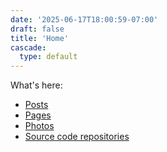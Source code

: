 ```yaml
---
date: '2025-06-17T18:00:59-07:00'
draft: false
title: 'Home'
cascade:
  type: default
---
```


What's here:

* [Posts](/posts/)
* [Pages](/pages/)
* [Photos](/photos/)
* [Source code repositories](/fossil/)
